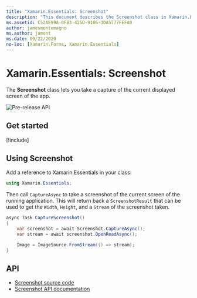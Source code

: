 ```yaml
---
title: "Xamarin.Essentials: Screenshot"
description: "This document describes the Screenshot class in Xamarin.Essentials, which lets you take a capture of the current displayed screen of the app."
ms.assetid: C52AE99A-0FB3-425D-9106-3DA5777FEFA0
author: jamesmontemagno
ms.author: jamont
ms.date: 09/22/2020
no-loc: [Xamarin.Forms, Xamarin.Essentials]
---
```


# Xamarin.Essentials: Screenshot

The **Screenshot** class lets you take a capture of the current displayed screen of the app.

![Pre-release API](~/media/shared/preview.png)


## Get started

[!include[](~/essentials/includes/get-started.md)]

## Using Screenshot

Add a reference to Xamarin.Essentials in your class:

```csharp
using Xamarin.Essentials;
```

Then call `CaptureAsync` to take a screenshot of the current screen of the running application. This will return back a `ScreenshotResult` that can be used to get the `Width`, `Height`, and a `Stream` of the screenshot taken.


```csharp
async Task CaptureScreenshot()
{
    var screenshot = await Screenshot.CaptureAsync();
    var stream = await screenshot.OpenReadAsync();

    Image = ImageSource.FromStream(() => stream);
}
```


## API

- [Screenshot source code](https://github.com/xamarin/Essentials/tree/main/Xamarin.Essentials/Screenshot)
- [Screenshot API documentation](xref:Xamarin.Essentials.Screenshot)
